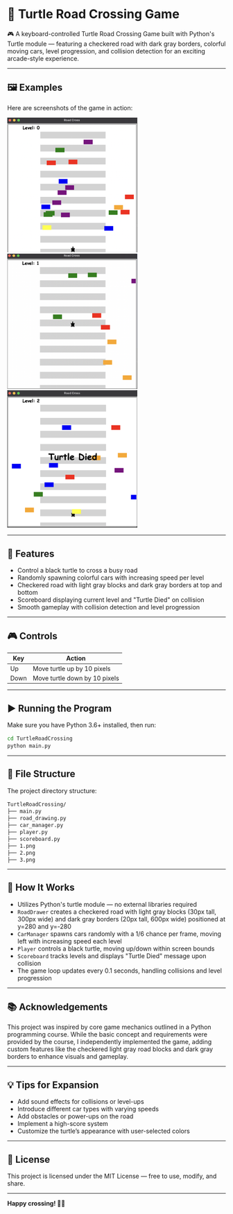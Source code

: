 # 🐢 Turtle Road Crossing Game

🎮 A keyboard-controlled Turtle Road Crossing Game built with Python's Turtle module — featuring a checkered road with dark gray borders, colorful moving cars, level progression, and collision detection for an exciting arcade-style experience.

---

## 🖼️ Examples

Here are screenshots of the game in action:

<img src="TurtleRoadCrossing/1.png" width="300"/>
<img src="TurtleRoadCrossing/2.png" width="300"/>
<img src="TurtleRoadCrossing/3.png" width="300"/>

---

## 🎯 Features

- Control a black turtle to cross a busy road  
- Randomly spawning colorful cars with increasing speed per level  
- Checkered road with light gray blocks and dark gray borders at top and bottom  
- Scoreboard displaying current level and "Turtle Died" on collision  
- Smooth gameplay with collision detection and level progression  

---

## 🎮 Controls

| Key  | Action                               |
|-------|-------------------------------------|
| Up    | Move turtle up by 10 pixels        |
| Down  | Move turtle down by 10 pixels      |

---

## ▶️ Running the Program

Make sure you have Python 3.6+ installed, then run:

```bash
cd TurtleRoadCrossing
python main.py
```

---

## 📁 File Structure

The project directory structure:

```
TurtleRoadCrossing/
├── main.py
├── road_drawing.py
├── car_manager.py
├── player.py
├── scoreboard.py
├── 1.png
├── 2.png
├── 3.png
```

---

## 🧠 How It Works

- Utilizes Python's turtle module — no external libraries required  
- `RoadDrawer` creates a checkered road with light gray blocks (30px tall, 300px wide) and dark gray borders (20px tall, 600px wide) positioned at y=280 and y=-280  
- `CarManager` spawns cars randomly with a 1/6 chance per frame, moving left with increasing speed each level  
- `Player` controls a black turtle, moving up/down within screen bounds  
- `Scoreboard` tracks levels and displays "Turtle Died" message upon collision  
- The game loop updates every 0.1 seconds, handling collisions and level progression  

---

## 📚 Acknowledgements

This project was inspired by core game mechanics outlined in a Python programming course. While the basic concept and requirements were provided by the course, I independently implemented the game, adding custom features like the checkered light gray road blocks and dark gray borders to enhance visuals and gameplay.

---

## 💡 Tips for Expansion

- Add sound effects for collisions or level-ups  
- Introduce different car types with varying speeds  
- Add obstacles or power-ups on the road  
- Implement a high-score system  
- Customize the turtle’s appearance with user-selected colors  

---

## 📄 License

This project is licensed under the MIT License — free to use, modify, and share.

---

**Happy crossing! 🐢🚗**
